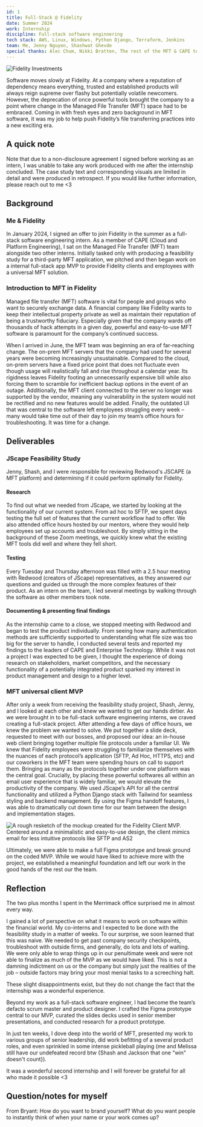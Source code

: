 ```yaml
---
id: 1
title: Full-Stack @ Fidelity
date: Summer 2024
work: Internship
discipline: Full-stack software enginnering
tech stack: AWS, Linux, Windows, Python Django, Terraform, Jenkins
team: Me, Jenny Nguyen, Shashwat Ghevde
special thanks: Alec Chum, Nikki Bratten, The rest of the MFT & CAPE team
---
```


![Fidelity Investments](/product/01/FidelityCover.jpg)

Software moves slowly at Fidelity. At a company where a reputation of dependency means everything, trusted and established products will always reign supreme over flashy but potentially volatile newcomers. However, the deprecation of once powerful tools brought the company to a point where change in the Managed File Transfer (MFT) space had to be embraced. Coming in with fresh eyes and zero background in MFT software, it was my job to help push Fidelity’s file transferring practices into a new exciting era.
  
## A quick note

  Note that due to a non-disclosure agreement I signed before working as an intern, I was unable to take any work produced with me after the internship concluded.
  The case study text and corresponding visuals are limited in detail and were produced in retrospect.
  If you would like further information, please reach out to me <3

## Background

### Me & Fidelity

  In January 2024, I signed an offer to join Fidelity in the summer as a full-stack software engineering intern.
  As a member of CAPE (Cloud and Platform Engineering), I sat on the Managed File Transfer (MFT) team alongside two other interns.
  Initially tasked only with producing a feasibility study for a third-party MFT application, we pitched and then began work on a internal full-stack app MVP to provide Fidelity clients and employees with a universal MFT solution.

### Introduction to MFT in Fidelity

  Managed file transfer (MFT) software is vital for people and groups who want to securely exchange data. A financial company like Fidelity wants to keep their intellectual property private as well as maintain their reputation of being a trustworthy fiduciary. Especially given that the company wards off thousands of hack attempts in a given day, powerful and easy-to-use MFT software is paramount for the company’s continued success.

  When I arrived in June, the MFT team was beginning an era of far-reaching change. The on-prem MFT servers that the company had used for several years were becoming increasingly unsustainable. Compared to the cloud, on-prem servers have a fixed price point that does not fluctuate even though usage will realistically fall and rise throughout a calendar year. Its rigidness leaves Fidelity footing an unnecessarily expensive bill while also forcing them to scramble for inefficient backup options in the event of an outage. Additionally, the MFT client connected to the server no longer was supported by the vendor, meaning any vulnerability in the system would not be rectified and no new features would be added. Finally, the outdated UI that was central to the software left employees struggling every week – many would take time out of their day to join my team’s office hours for troubleshooting. It was time for a change.

## Deliverables

### JScape Feasibility Study
  
  Jenny, Shash, and I were responsible for reviewing Redwood's JSCAPE (a MFT platform) and determining if it could perform optimally for Fidelity.

#### Research

  To find out what we needed from JScape, we started by looking at the functionality of our current system. From ad hoc to SFTP, we spent days testing the full set of features that the current workflow had to offer. We also attended office hours hosted by our mentors, where they would help employees set up accounts and troubleshoot. By simply sitting in the background of these Zoom meetings, we quickly knew what the existing MFT tools did well and where they fell short.

#### Testing

  Every Tuesday and Thursday afternoon was filled with a 2.5 hour meeting with Redwood (creators of JScape) representatives, as they answered our questions and guided us through the more complex features of their product. As an intern on the team, I led several meetings by walking through the software as other members took note.

#### Documenting & presenting final findings

  As the internship came to a close, we stopped meeting with Redwood and began to test the product individually. From seeing how many authentication methods are sufficiently supported to understanding what file size was too big for the server to handle, I conducted several tests and reported my findings to the leaders of CAPE and Enterprise Technology.
  While it was not a project I was expected to be given, I thought the experience of doing research on stakeholders, market competitors, and the necessary functionality of a potentially integrated product sparked my interest in product management and design to a higher level.

### MFT universal client MVP

  After only a week from receiving the feasibility study project, Shash, Jenny, and I looked at each other and knew we wanted to get our hands dirtier. As we were brought in to be full-stack software engineering interns, we craved creating a full-stack project. After attending a few days of office hours, we knew the problem we wanted to solve. We put together a slide deck, requested to meet with our bosses, and proposed our idea: an in-house web client bringing together multiple file protocols under a familiar UI. We knew that Fidelity employees were struggling to familiarize themselves with the nuances of each protocol’s application (SFTP, Ad Hoc, HTTPS, etc) and our coworkers in the MFT team were spending hours on call to support them. Bringing as many as the protocols together under one platform was the central goal. Crucially, by placing these powerful softwares all within an email user experience that is widely familiar, we would elevate the productivity of the company. We used JScape’s API for all the central functionality and utilized a Python Django stack with Tailwind for seamless styling and backend management. By using the Figma handoff features, I was able to dramatically cut down time for our team between the design and implementation stages.

  ![A rough resketch of the mockup created for the Fidelity Client MVP. Centered around a minimalistic and easy-to-use design, the client mimics email for less intuitive protocols like SFTP and AS2](/product/01/Fidelity.jpg)
  
  Ultimately, we were able to make a full Figma prototype and break ground on the coded MVP. While we would have liked to achieve more with the project, we established a meaningful foundation and left our work in the good hands of the rest our the team.

## Reflection

  The two plus months I spent in the Merrimack office surprised me in almost every way.

  I gained a lot of perspective on what it means to work on software within the financial world. My co-interns and I expected to be done with the feasibility study in a matter of weeks. To our surprise, we soon learned that this was naive. We needed to get past company security checkpoints, troubleshoot with outside firms, and generally, do lots and lots of waiting. We were only able to wrap things up in our penultimate week and were not able to finalize as much of the MVP as we would have liked. This is not a damning indictment on us or the company but simply just the realities of the job – outside factors may bring your most menial tasks to a screeching halt.

  These slight disappointments exist, but they do not change the fact that the internship was a wonderful experience.

  Beyond my work as a full-stack software engineer, I had become the team’s defacto scrum master and product designer. I crafted the Figma prototype central to our MVP, curated the slides decks used in senior member presentations, and conducted research for a product prototype.

  In just ten weeks, I dove deep into the world of MFT, presented my work to various groups of senior leadership, did work befitting of a several product roles, and even sprinkled in some intense pickleball playing (me and Melissa still have our undefeated record btw {Shash and Jackson that one "win" doesn't count}).

  It was a wonderful second internship and I will forever be grateful for all who made it possible <3
  
## Question/notes for myself
  
  From Bryant: How do you want to brand yourself? What do you want people to instantly think of when your name or your work comes up?
